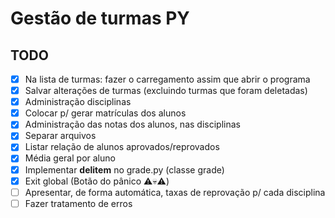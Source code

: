 # Gestão de turmas PY

## TODO

- [x] Na lista de turmas: fazer o carregamento assim que abrir o programa
- [x] Salvar alterações de turmas (excluindo turmas que foram deletadas)
- [x] Administração disciplinas
- [x] Colocar p/ gerar matrículas dos alunos
- [x] Administração das notas dos alunos, nas disciplinas
- [x] Separar arquivos
- [x] Listar relação de alunos aprovados/reprovados
- [x] Média geral por aluno
- [x] Implementar __delitem__ no grade.py (classe grade)
- [x] Exit global (Botão do pânico ⚠️💀⚠️)
- [ ] Apresentar, de forma automática, taxas de reprovação p/ cada disciplina
- [ ] Fazer tratamento de erros
